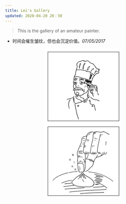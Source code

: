```yaml
---
title: Lei's Gallery
updated: 2020-04-20 20：50
---
```


> This is the gallery of an amateur painter.

* 时间会催生皱纹，但也会沉淀价值。_07/05/2017_

<p align="center">
<img src="/images/painting/zhouwen.jpg" alt="painting" width="250"/>
</p>